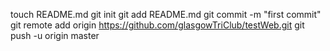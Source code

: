 touch README.md
git init
git add README.md
git commit -m "first commit"
git remote add origin https://github.com/glasgowTriClub/testWeb.git
git push -u origin master
